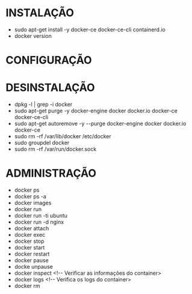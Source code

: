 # INSTALAÇÃO
- sudo apt-get install -y docker-ce docker-ce-cli containerd.io
- docker version

# CONFIGURAÇÃO

# DESINSTALAÇÃO
- dpkg -l | grep -i docker <!-- Verificação de instalações -->
- sudo apt-get purge -y docker-engine docker docker.io docker-ce docker-ce-cli
- sudo apt-get autoremove -y --purge docker-engine docker docker.io docker-ce
- sudo rm -rf /var/lib/docker /etc/docker
- sudo groupdel docker
- sudo rm -rf /var/run/docker.sock

# ADMINISTRAÇÃO
- docker ps <!-- Lista os containers criados -->
- docker ps -a <!-- Lista todos os containers -->
- docker images <!--Lista as imagens baixadas -->
- docker run <!-- Realiza a execução de um container -->
- docker run -ti ubuntu <!-- t (terminal), i (interação), ubuntu (imagem) -->
- docker run -d nginx <!-- Realizar a execução de um container em modo daemon -->
- docker attach <!-- Acessar container em execução -->
- docker exec <!-- Executar alguma ação dentro do container -->
- docker stop <!-- Para o container -->
- docker start <!-- Inicia o container -->
- docker restart <!-- Reinicia o container -->
- docker pause <!-- Realiza o pause do container -->
- docke unpause <!-- Retorna o container a sua execução -->
- docker inspect <!-- Verificar as informações do container>
- docker logs <!-- Verifica os logs do container>
- docker rm <!-- Remover containers -->
